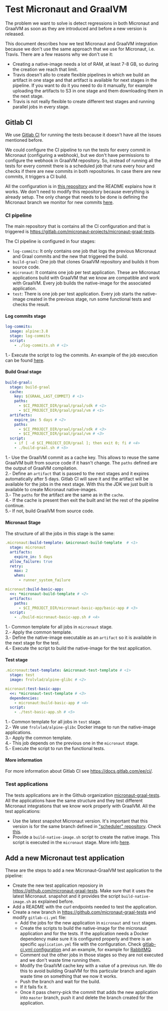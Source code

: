 # Test Micronaut and GraalVM

The problem we want to solve is detect regressions in both Micronaut and GraalVM as soon as they are introduced and 
before a new version is released.

This document describes how we test Micronaut and GraalVM integration because we don't use the same approach that we
use for Micronaut, i.e. Travis. There are a few reasons why we don't use it:

- Creating a native-image needs a lot of RAM, at least 7-8 GB, so during the creation we reach that limit.
- Travis doesn't allo to create flexible pipelines in which we build an artifact in one stage and that artifact is 
available for next stages in the pipeline. If you want to do it you need to do it manually, for example uploading the 
artifacts to S3 in one stage and them downloading them in the next stage. 
- Travis is not really flexible to create different test stages and running parallel jobs in every stage.


## Gitlab CI

We use [Gitlab CI](https://about.gitlab.com/product/continuous-integration/) for running the tests because it doesn't
have all the issues mentioned before.

We could configure the CI pipeline to run the tests for every commit in Micronaut (configuring a webhook), but we don't
have permissions to configure the webhook in GraalVM repository. So, instead of running all the tests for every commit
there is a scheduled job that runs every hour and checks if there are new commits in both repositories. In case there
are new commits, it triggers a CI build.

All the configuration is in [this repository](https://gitlab.com/micronaut-projects/micronaut-graal-tests-scheduler) and
the README explains how it works. We don't need to modify this repository because everything is already setup. The only
change that needs to be done is defining the Micronaut branch we monitor for new commits
[here](https://gitlab.com/micronaut-projects/micronaut-graal-tests-scheduler/blob/master/should-trigger-the-build.sh#L3).

### CI pipeline

The main repository that is contains all the CI configuration and that is triggered is https://gitlab.com/micronaut-projects/micronaut-graal-tests.

The CI pipeline is configured in four stages:

- `log-commits`: It only contains one job that logs the previous Micronaut and Graal commits and the new that triggered
the build.
- `build-graal`: One job that clones GraalVM repository and builds it from source code. 
- `micronaut`: It contains one job per test application. These are Micronaut applications build with GraalVM that we
know are compatible and work with GraalVM. Every job builds the native-image for the associated application.
- `test`: There is one job per test application. Every job starts the native-image created in the previous stage, run
some functional tests and checks the result.

#### Log commits stage

```yaml
log-commits:
  image: alpine:3.8
  stage: log-commits
  script:
    - ./log-commits.sh # <1>
```
1.- Execute the script to log the commits. An example of the job execution can be found
[here](https://gitlab.com/micronaut-projects/micronaut-graal-tests/-/jobs/353511757).

#### Build Graal stage

```yaml
build-graal:
  stage: build-graal
  cache:
    key: ${GRAAL_LAST_COMMIT} # <1>
    paths:
      - $CI_PROJECT_DIR/graal/graal/sdk # <1>
      - $CI_PROJECT_DIR/graal/graal/vm # <1>
  artifacts:
    expire_in: 5 days # <2>
    paths:
      - $CI_PROJECT_DIR/graal/graal/sdk # <3>
      - $CI_PROJECT_DIR/graal/graal/vm # <3>
  script:
    - if [ -d $CI_PROJECT_DIR/graal ]; then exit 0; fi # <4>
    - ./build-graal.sh # <5>
```
1.- Use the GraalVM commit as a cache key. This allows to reuse the same GraalVM built from source code if it hasn't
change. The `paths` defined are the output of GraalVM compilation.   
2.- Define an `artifact` that is passed to the next stages and it expires automatically after 5 days. Gitlab CI will
save it and the artifact will be available for the jobs in the next stage. With this the JDK we just built is available
to create Micronaut native-images.  
3.- The `paths` for the artifact are the same as in the `cache`.  
4.- If the cache is present then exit the built and let the rest of the pipeline continue.  
5.- If not, build GraalVM from source code.  


#### Micronaut Stage

The structure of all the jobs in this stage is the same:

```yaml
.micronaut:build-template: &micronaut-build-template  # <1>
  stage: micronaut
  artifacts:
    expire_in: 5 days
  allow_failure: true
  retry:
    max: 2
    when:
      - runner_system_failure

micronaut:build-basic-app:
  <<: *micronaut-build-template # <2>
  artifacts:
    paths:
      - $CI_PROJECT_DIR/micronaut-basic-app/basic-app # <3>
  script:
    - ./build-micronaut-basic-app.sh # <4>
```
1.- Common template for all jobs in `micronaut` stage.   
2.- Apply the common template.  
3.- Define the native-image executable as an `artifact` so it is available in the next stage for the test.  
4.- Execute the script to build the native-image for the test application.

#### Test stage

```yaml
.micronaut:test-template: &micronaut-test-template # <1>
  stage: test
  image: frolvlad/alpine-glibc # <2>

micronaut:test-basic-app:
  <<: *micronaut-test-template # <3>
  dependencies:
    - micronaut:build-basic-app # <4>
  script:
    - ./test-basic-app.sh # <5>
```
1.- Common template for all jobs in `test` stage.  
2.- We use `frolvlad/alpine-glibc` Docker image to run the native-image applications.  
3.- Apply the common template.  
4.- This job depends on the previous one in the `micronaut` stage.  
5.- Execute the script to run the functional tests.

#### More information

For more information about Gitlab CI see https://docs.gitlab.com/ee/ci/.


### Test applications

The tests applications are in the Github organization [micronaut-graal-tests](https://github.com/micronaut-graal-tests).
All the applications have the same structure and they test different Micronaut integrations that we know work properly
with GraalVM.
All the test applications:
- Use the latest snapshot Micronaut version. It's important that this version is for the same branch defined in
["scheduler" repository](https://gitlab.com/micronaut-projects/micronaut-graal-tests-scheduler/blob/master/should-trigger-the-build.sh#L3).
Check [this](https://github.com/micronaut-graal-tests/micronaut-basic-app/blob/master/gradle.properties#L1).
- Provide a `build-native-image.sh` script to create the native image. This script is executed in the `micronaut` stage.
More info [here](https://github.com/micronaut-graal-tests/micronaut-basic-app/blob/master/build-native-image.sh).


## Add a new Micronaut test application

These are the steps to add a new Micronaut-GraalVM test application to the pipeline:

- Create the new test application reposiory in https://github.com/micronaut-graal-tests. Make sure that it uses the
latest Micronaut.
snapshot and it provides the script `build-native-image.sh` as explained before.
- Add a README with the curl endpoints needed to test the application.
- Create a new branch in https://github.com/micronaut-graal-tests and modify `gitlab-ci.yml` file:
    - Add the jobs for the new application in `micronaut` and `test` stages.
    - Create the scripts to build the native-image for the micronaut application and for the tests. If the application
    needs a Docker dependency make sure it is configured properly and there is an specific `application.yml` file with
    the configuration. Check [gitlab-ci.yml configuration](https://gitlab.com/micronaut-projects/micronaut-graal-tests/blob/198e827338a99a06bf89ce06bafdcf72183b9663/.gitlab-ci.yml#L230-232)
    and an example, for example for [RabbitMQ](https://gitlab.com/micronaut-projects/micronaut-graal-tests/blob/198e827338a99a06bf89ce06bafdcf72183b9663/application-micronaut-rabbitmq-graal.yml).
    - Comment out the other jobs in those stages so they are not executed and we don't waste time running them.
    - Modify the GraalVM cache key with a value of a previous run. We do this to avoid building GraalVM for this
     particular branch and again waste time on something that we now it works.
    - Push the branch and wait for the build.
    - If it fails fix it.
    - Once it pass cherry-pick the commit that adds the new application into `master` branch, push it and delete the
    branch created for the application.
